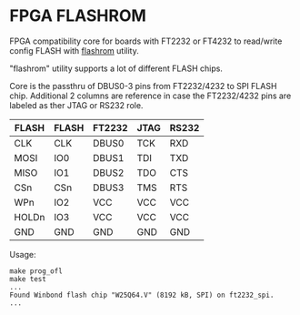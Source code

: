 # FPGA FLASHROM

FPGA compatibility core for boards with FT2232 or FT4232
to read/write config FLASH with
[flashrom](https://www.flashrom.org/Flashrom) utility.

"flashrom" utility supports a lot of different FLASH chips.

Core is the passthru of DBUS0-3 pins from FT2232/4232 to
SPI FLASH chip. Additional 2 columns are reference in case
the FT2232/4232 pins are labeled as ther JTAG or RS232 role.

| FLASH | FLASH | FT2232 | JTAG | RS232 |
|-------|-------|--------|------|-------|
| CLK   |  CLK  | DBUS0  | TCK  |  RXD  |
| MOSI  |  IO0  | DBUS1  | TDI  |  TXD  |
| MISO  |  IO1  | DBUS2  | TDO  |  CTS  |
| CSn   |  CSn  | DBUS3  | TMS  |  RTS  |
| WPn   |  IO2  |  VCC   | VCC  |  VCC  |
| HOLDn |  IO3  |  VCC   | VCC  |  VCC  |
| GND   |  GND  |  GND   | GND  |  GND  |

Usage:

    make prog_ofl
    make test
    ...
    Found Winbond flash chip "W25Q64.V" (8192 kB, SPI) on ft2232_spi.
    ...
